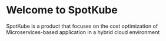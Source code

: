 # Welcome to SpotKube

SpotKube is a product that focuses on the cost optimization of Microservices-based application in a hybrid cloud environment


